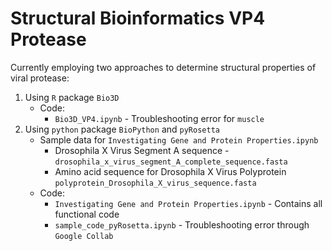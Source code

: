 # Structural Bioinformatics VP4 Protease
Currently employing two approaches to determine structural properties of viral protease:
1. Using `R` package `Bio3D`
    - Code:
      - `Bio3D_VP4.ipynb` - Troubleshooting error for `muscle`
2. Using `python` package `BioPython` and `pyRosetta`
    - Sample data for `Investigating Gene and Protein Properties.ipynb`
      - Drosophila X Virus Segment A sequence - `drosophila_x_virus_segment_A_complete_sequence.fasta`
      - Amino acid sequence for Drosophila X Virus Polyprotein `polyprotein_Drosophila_X_virus_sequence.fasta`
    - Code:
      - `Investigating Gene and Protein Properties.ipynb` - Contains all functional code
      - `sample_code_pyRosetta.ipynb` - Troubleshooting error through `Google Collab`

